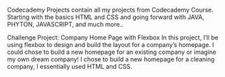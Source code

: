 Codecademy Projects contain all my projects from Codecademy Course. 
Starting with the basics HTML and CSS and going forward with JAVA, PHYTON, JAVASCRIPT, and much more..

Challenge Project: Company Home Page with Flexbox
In this project, I’ll be using flexbox to design and build the layout for a company’s homepage. I could chose to build a new homepage for an existing company or imagine 
my own dream company!​ I chose to build a new homepage for a cleaning company, I essentially used HTML and CSS. 
